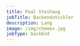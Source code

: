 ```yaml
---
title: Paal Steihaug
jobTitle: Backendutvikler
description: Lang
image: /img/chemex.jpg
jobType: backEnd
---
```

